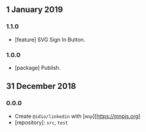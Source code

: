 ## 1 January 2019

### 1.1.0

- [feature] SVG Sign In Button.

### 1.0.0

- [package] Publish.

## 31 December 2018

### 0.0.0

- Create `@idio/linkedin` with [`mnp`][https://mnpjs.org]
- [repository]: `src`, `test`
